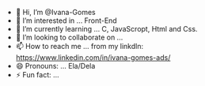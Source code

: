 - 👋 Hi, I’m @Ivana-Gomes
- 👀 I’m interested in ... Front-End
- 🌱 I’m currently learning ... C, JavaScropt, Html and Css.
- 💞️ I’m looking to collaborate on ...
- 📫 How to reach me ... from my linkdln: https://www.linkedin.com/in/ivana-gomes-ads/
- 😄 Pronouns: ... Ela/Dela 
- ⚡ Fun fact: ... 

<!---
Ivana-Gomes/Ivana-Gomes is a ✨ special ✨ repository because its `README.md` (this file) appears on your GitHub profile.
You can click the Preview link to take a look at your changes.
--->
